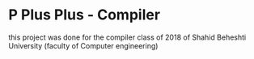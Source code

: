 # P Plus Plus - Compiler
this project was done for the compiler class of 2018 of Shahid Beheshti University (faculty of Computer engineering)
